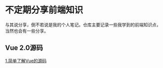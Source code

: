 # 不定期分享前端知识
与其说分享，倒不若说是我的个人笔记。仓库主要记录一些我学到的前端知识点，当然也会有一些分享。

## Vue 2.0源码

[1.简单了解Vue的源码](docs/1.简单了解Vue的源码.md)